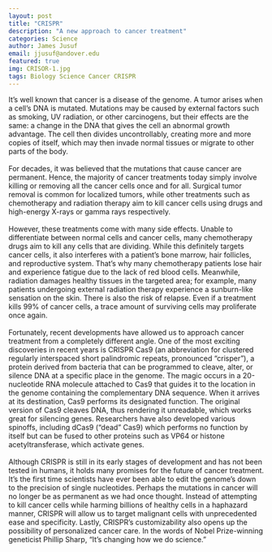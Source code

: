 ```yaml
---
layout: post
title: "CRISPR"
description: "A new approach to cancer treatment"
categories: Science
author: James Jusuf
email: jjusuf@andover.edu
featured: true
img: CRISOR-1.jpg
tags: Biology Science Cancer CRISPR
---
```


It’s well known that cancer is a disease of the genome. A tumor arises when a cell’s DNA is mutated. Mutations may be caused by external factors such as smoking, UV radiation, or other carcinogens, but their effects are the same: a change in the DNA that gives the cell an abnormal growth advantage. The cell then divides uncontrollably, creating more and more copies of itself, which may then invade normal tissues or migrate to other parts of the body.
<br> 
<br> 
For decades, it was believed that the mutations that cause cancer are permanent. Hence, the majority of cancer treatments today simply involve killing or removing all the cancer cells once and for all. Surgical tumor removal is common for localized tumors, while other treatments such as chemotherapy and radiation therapy aim to kill cancer cells using drugs and high-energy X-rays or gamma rays respectively.
<br> 
<br> 
However, these treatments come with many side effects. Unable to differentiate between normal cells and cancer cells, many chemotherapy drugs aim to kill any cells that are dividing. While this definitely targets cancer cells, it also interferes with a patient’s bone marrow, hair follicles, and reproductive system. That’s why many chemotherapy patients lose hair and experience fatigue due to the lack of red blood cells. Meanwhile, radiation damages healthy tissues in the targeted area; for example, many patients undergoing external radiation therapy experience a sunburn-like sensation on the skin. There is also the risk of relapse. Even if a treatment kills 99% of cancer cells, a trace amount of surviving cells may proliferate once again.
<br> 
<br> 
Fortunately, recent developments have allowed us to approach cancer treatment from a completely different angle. One of the most exciting discoveries in recent years is CRISPR Cas9 (an abbreviation for clustered regularly interspaced short palindromic repeats, pronounced “crisper”), a protein derived from bacteria that can be programmed to cleave, alter, or silence DNA at a specific place in the genome. The magic occurs in a 20-nucleotide RNA molecule attached to Cas9 that guides it to the location in the genome containing the complementary DNA sequence. When it arrives at its destination, Cas9 performs its designated function. The original version of Cas9 cleaves DNA, thus rendering it unreadable, which works great for silencing genes. Researchers have also developed various spinoffs, including dCas9 (“dead” Cas9) which performs no function by itself but can be fused to other proteins such as VP64 or histone acetyltransferase, which activate genes.
<br> 
<br> 
Although CRISPR is still in its early stages of development and has not been tested in humans, it holds many promises for the future of cancer treatment. It’s the first time scientists have ever been able to edit the genome’s down to the precision of single nucleotides. Perhaps the mutations in cancer will no longer be as permanent as we had once thought. Instead of attempting to kill cancer cells while harming billions of healthy cells in a haphazard manner, CRISPR will allow us to target malignant cells with unprecedented ease and specificity. Lastly, CRISPR’s customizability also opens up the possibility of personalized cancer care. In the words of Nobel Prize-winning geneticist Phillip Sharp, “It’s changing how we do science.”